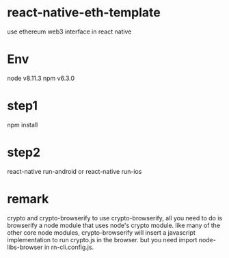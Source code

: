 # react-native-eth-template
use ethereum web3 interface in react native

# Env
node		v8.11.3
npm		v6.3.0


# step1
npm install

# step2
react-native run-android
or
react-native run-ios


# remark
crypto and crypto-browserify
to use crypto-browserify, all you need to do is browserify a node module that uses node's crypto module. like many of the other core node modules, 
crypto-browserify will insert a   javascript implementation to run crypto.js in the browser.
but you need import  node-libs-browser in rn-cli.config.js.